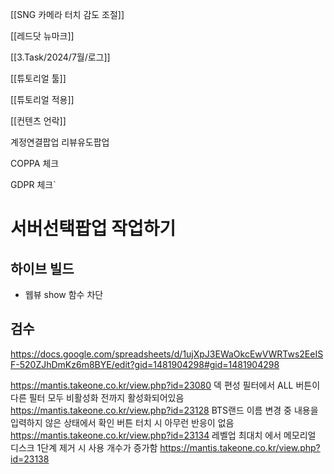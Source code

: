 [[SNG 카메라 터치 감도 조절]]

[[레드닷 뉴마크]]

[[3.Task/2024/7월/로그]]

[[튜토리얼 툴]]

[[튜토리얼 적용]]

[[컨텐츠 언락]]


계정연결팝업
리뷰유도팝업

COPPA 체크

GDPR 체크`

# 서버선택팝업 작업하기





## 하이브 빌드

- 웹뷰 show 함수 차단





## 검수

https://docs.google.com/spreadsheets/d/1ujXpJ3EWaOkcEwVWRTws2EeISF-520ZJhDmKz6m8BYE/edit?gid=1481904298#gid=1481904298

https://mantis.takeone.co.kr/view.php?id=23080  덱 편성 필터에서 ALL 버튼이 다른 필터 모두 비활성화 전까지 활성화되어있음
https://mantis.takeone.co.kr/view.php?id=23128  BTS랜드 이름 변경 중 내용을 입력하지 않은 상태에서 확인 버튼 터치 시 아무런 반응이 없음
https://mantis.takeone.co.kr/view.php?id=23134  레벨업 최대치 에서 메모리얼 디스크 1단계 제거 시 사용 개수가 증가함
https://mantis.takeone.co.kr/view.php?id=23138  



